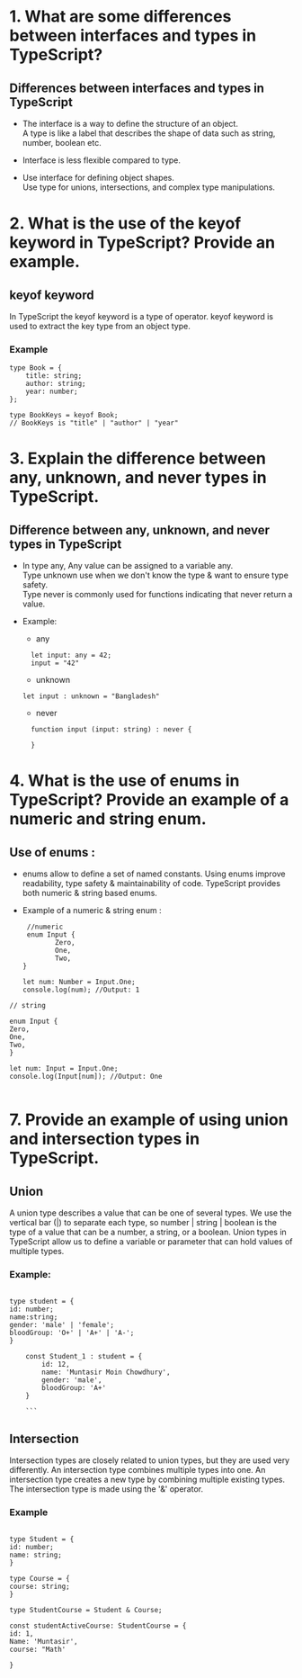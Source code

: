# 1. What are some differences between interfaces and types in TypeScript?

## Differences between interfaces and types in TypeScript

- The interface is a way to define the structure of an object. <br/>
  A type is like a label that describes the shape of data such as string, number, boolean etc.

- Interface is less flexible compared to type.

- Use interface for defining object shapes. <br/>
  Use type for unions, intersections, and complex type manipulations.

# 2. What is the use of the keyof keyword in TypeScript? Provide an example.

## keyof keyword

In TypeScript the keyof keyword is a type of operator. keyof keyword is used to extract the key type from an object type.

### Example

```
type Book = {
    title: string;
    author: string;
    year: number;
};

type BookKeys = keyof Book;
// BookKeys is "title" | "author" | "year"
```

# 3. Explain the difference between any, unknown, and never types in TypeScript.

## Difference between any, unknown, and never types in TypeScript

- In type any, Any value can be assigned to a variable any. </br> Type unknown use when we don't know the type & want to ensure type safety. </br> Type never is commonly used for functions indicating that never return a value.

- Example: </br>

  - any

  ```
    let input: any = 42;
    input = "42"
  ```

  - unknown

  ```
  let input : unknown = "Bangladesh"

  ```

  - never

  ```
    function input (input: string) : never {

    }
  ```

# 4. What is the use of enums in TypeScript? Provide an example of a numeric and string enum.

## Use of enums :

- enums allow to define a set of named constants. Using enums improve readability, type safety & maintainability of code. TypeScript provides both numeric & string based enums.
- Example of a numeric & string enum :

  ```
   //numeric
   enum Input {
          Zero,
          One,
          Two,
  }

  let num: Number = Input.One;
  console.log(num); //Output: 1
  ```

```
// string

enum Input {
Zero,
One,
Two,
}

let num: Input = Input.One;
console.log(Input[num]); //Output: One
```

```

```

# 7. Provide an example of using union and intersection types in TypeScript.

## Union

A union type describes a value that can be one of several types. We use the vertical bar (|) to separate each type, so number | string | boolean is the type of a value that can be a number, a string, or a boolean.
Union types in TypeScript allow us to define a variable or parameter that can hold values of multiple types.

### Example:

````

type student = {
id: number;
name:string;
gender: 'male' | 'female';
bloodGroup: 'O+' | 'A+' | 'A-';
}

    const Student_1 : student = {
        id: 12,
        name: 'Muntasir Moin Chowdhury',
        gender: 'male',
        bloodGroup: 'A+'
    }

    ```

````

## Intersection

Intersection types are closely related to union types, but they are used very differently. An intersection type combines multiple types into one. An intersection type creates a new type by combining multiple existing types. The intersection type is made using the '&' operator.

### Example

```

type Student = {
id: number;
name: string;
}

type Course = {
course: string;
}

type StudentCourse = Student & Course;

const studentActiveCourse: StudentCourse = {
id: 1,
Name: 'Muntasir',
course: "Math'

}

```

```

```

```

```
